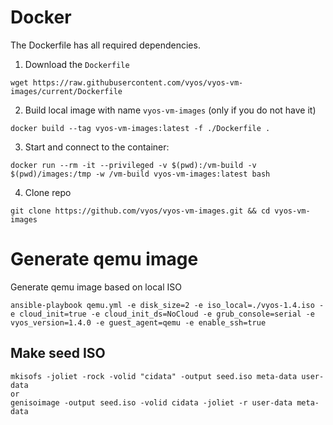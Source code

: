 
# Docker
The Dockerfile has all required dependencies.
1. Download the `Dockerfile`
```
wget https://raw.githubusercontent.com/vyos/vyos-vm-images/current/Dockerfile
```
2. Build local image with name `vyos-vm-images` (only if you do not have it)
```
docker build --tag vyos-vm-images:latest -f ./Dockerfile .
```
3. Start and connect to the container:
```shell
docker run --rm -it --privileged -v $(pwd):/vm-build -v $(pwd)/images:/tmp -w /vm-build vyos-vm-images:latest bash
```
4. Clone repo
```
git clone https://github.com/vyos/vyos-vm-images.git && cd vyos-vm-images
```

# Generate qemu image
Generate qemu image based on local ISO
```shell
ansible-playbook qemu.yml -e disk_size=2 -e iso_local=./vyos-1.4.iso -e cloud_init=true -e cloud_init_ds=NoCloud -e grub_console=serial -e vyos_version=1.4.0 -e guest_agent=qemu -e enable_ssh=true
```

## Make seed ISO
```shell
mkisofs -joliet -rock -volid "cidata" -output seed.iso meta-data user-data
or
genisoimage -output seed.iso -volid cidata -joliet -r user-data meta-data
```
